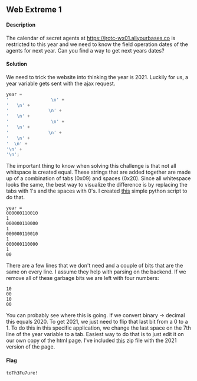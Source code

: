 ## Web Extreme 1
#### Description
The calendar of secret agents at https://jrotc-wx01.allyourbases.co is restricted to this year and we need to know the field operation dates of the agents for next year. Can you find a way to get next years dates?
#### Solution
We need to trick the website into thinking the year is 2021. Luckily for us, a year variable gets sent with the ajax request.
```js
year =
'      		  	 \n' +
'	\n' +
'      		    \n' +
'	\n' +
'      		  	 \n' +
'	\n' +
'      		    \n' +
'	\n' +
'  \n' +
'\n' +
'\n';
```
The important thing to know when solving this challenge is that not all whitspace is created equal. These strings that are added together are made up of a combination of tabs (0x09) and spaces (0x20). Since all whitespace looks the same, the best way to visualize the difference is by replacing the tabs with 1's and the spaces with 0's. I created [this]() simple python script to do that. 
```
year = 
000000110010
1
000000110000
1
000000110010
1
000000110000
1
00
```
There are a few lines that we don't need and a couple of bits that are the same on every line. I assume they help with parsing on the backend. If we remove all of these garbage bits we are left with four numbers:
```
10
00
10
00
```
You can probably see where this is going. If we convert binary -> decimal this equals 2020. To get 2021, we just need to flip that last bit from a 0 to a 1. To do this in this specific application, we change the last space on the 7th line of the year variable to a tab. Easiest way to do that is to just edit it on our own copy of the html page. I've included [this](https://github.com/Samwise74/Writeups/blob/master/2020-SANSTROCTctf-misc/web/extreme/wx01.zip) zip file with the 2021 version of the page.
#### Flag
`toTh3Fu7ure!`
